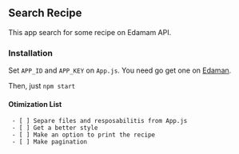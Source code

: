
## Search Recipe

This app search for some recipe on Edamam API.

### Installation

  Set `APP_ID` and `APP_KEY` on `App.js`. You need go get one on [Edaman](https://www.edamam.com/).

  Then, just `npm start`

#### Otimization List
     - [ ] Separe files and resposabilitis from App.js
     - [ ] Get a better style
     - [ ] Make an option to print the recipe
     - [ ] Make pagination
